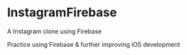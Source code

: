 # InstagramFirebase
A Instagram clone using Firebase

Practice using Firebase & further improving iOS development
